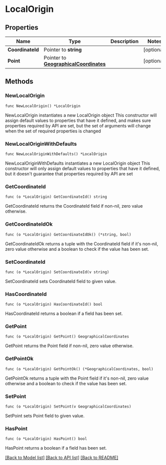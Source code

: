 # LocalOrigin

## Properties

Name | Type | Description | Notes
------------ | ------------- | ------------- | -------------
**CoordinateId** | Pointer to **string** |  | [optional] 
**Point** | Pointer to [**GeographicalCoordinates**](GeographicalCoordinates.md) |  | [optional] 

## Methods

### NewLocalOrigin

`func NewLocalOrigin() *LocalOrigin`

NewLocalOrigin instantiates a new LocalOrigin object
This constructor will assign default values to properties that have it defined,
and makes sure properties required by API are set, but the set of arguments
will change when the set of required properties is changed

### NewLocalOriginWithDefaults

`func NewLocalOriginWithDefaults() *LocalOrigin`

NewLocalOriginWithDefaults instantiates a new LocalOrigin object
This constructor will only assign default values to properties that have it defined,
but it doesn't guarantee that properties required by API are set

### GetCoordinateId

`func (o *LocalOrigin) GetCoordinateId() string`

GetCoordinateId returns the CoordinateId field if non-nil, zero value otherwise.

### GetCoordinateIdOk

`func (o *LocalOrigin) GetCoordinateIdOk() (*string, bool)`

GetCoordinateIdOk returns a tuple with the CoordinateId field if it's non-nil, zero value otherwise
and a boolean to check if the value has been set.

### SetCoordinateId

`func (o *LocalOrigin) SetCoordinateId(v string)`

SetCoordinateId sets CoordinateId field to given value.

### HasCoordinateId

`func (o *LocalOrigin) HasCoordinateId() bool`

HasCoordinateId returns a boolean if a field has been set.

### GetPoint

`func (o *LocalOrigin) GetPoint() GeographicalCoordinates`

GetPoint returns the Point field if non-nil, zero value otherwise.

### GetPointOk

`func (o *LocalOrigin) GetPointOk() (*GeographicalCoordinates, bool)`

GetPointOk returns a tuple with the Point field if it's non-nil, zero value otherwise
and a boolean to check if the value has been set.

### SetPoint

`func (o *LocalOrigin) SetPoint(v GeographicalCoordinates)`

SetPoint sets Point field to given value.

### HasPoint

`func (o *LocalOrigin) HasPoint() bool`

HasPoint returns a boolean if a field has been set.


[[Back to Model list]](../README.md#documentation-for-models) [[Back to API list]](../README.md#documentation-for-api-endpoints) [[Back to README]](../README.md)


